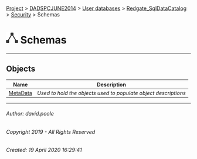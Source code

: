 #### 

[Project](../../../../../index.md) > [DADSPCJUNE2014](../../../../index.md) > [User databases](../../../index.md) > [Redgate_SqlDataCatalog](../../index.md) > [Security](../index.md) > Schemas

# ![Schemas](../../../../../Images/Schema32.png) Schemas

---

## <a name="#objects"></a>Objects

| Name | Description |
|---|---|
| [MetaData](MetaData.md) | _Used to hold the objects used to populate object descriptions_ |


---

###### Author:  david.poole

###### Copyright 2019 - All Rights Reserved

###### Created: 19 April 2020 16:29:41

